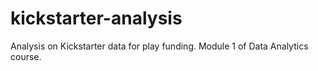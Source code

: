 # kickstarter-analysis
Analysis on Kickstarter data for play funding. Module 1 of Data Analytics course.
